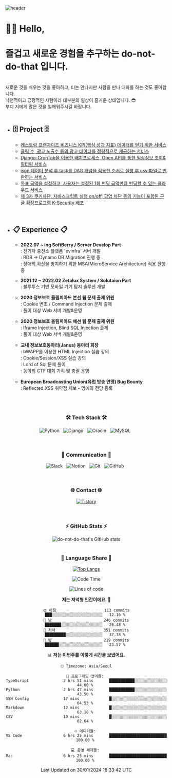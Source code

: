 ![header](https://capsule-render.vercel.app/api?type=waving&color=auto&height=300&section=header&text=do-not-do-that&fontSize=90&animation=fadeIn&fontAlignY=38&descAlignY=55&descAlign=65)


# 👩‍💻 Hello, 
# 즐겁고 새로운 경험을 추구하는 do-not-do-that 입니다.

<br>
새로운 것을 배우는 것을 좋아하고, 티는 안나지만 사람을 만나 대화를 하는 것도 좋아합니다.<br>
낙천적이고 긍정적인 사람이라 대부분의 일상이 즐거운 상태입니다. 😎<br>
부디 저에게 많은 것을 일깨워주시길 바랍니다.
<br><br>

* ## :file_cabinet: **Project** :file_cabinet:

  * [레스토랑 프랜차이즈 비즈니스 KPI(핵심 성과 지표) 데이터를 얻기 위한 서비스](https://github.com/do-not-do-that/02_BearRobotics_C)
  * [클릭 수, 광고 노출수 등의 광고 데이터를 정량적으로 제공하는 서비스](https://github.com/do-not-do-that/01_Madup_C)
  * [Django-CronTab을 이용한 배치프로세스, Open API를 통한 임상정보 조회&필터링 서비스](https://github.com/do-not-do-that/03_HumanScape_C)
  * [json 데이터 분석 후 task를 DAG 개념을 적용한 순서로 실행 후 csv 파일로 반환하는 서비스 ](https://github.com/do-not-do-that/04_MoaData_C)
  * [목표 금액을 설정하고, 사용자는 설정된 1회 펀딩 금액만큼 펀딩할 수 있는 클라우드 서비스](https://github.com/do-not-do-that/crowd_funding_service_restapi)
  * [제 3자 쿠키차단, 자바스크립트 실행 on/off, 팝업 차단 등의 기능이 포함된 구글 확장프로그램 K-Security 배포](https://chrome.google.com/webstore/detail/k-security/gcommmecfghaeoefdppanocimgijdmmi?hl=ko)

<br>

* ## :clipboard: **Experience** :clipboard:
  * **2022.07 ~ ing SoftBerry / Server Develop Part**
  <br>: 전기차 충전소 플랫폼 'evinfra' 서버 개발
  <br>: RDB -> Dynamo DB Migration 진행 중
  <br>: 장애의 확산을 방지하기 위한 MSA(MicroService Architecture) 적용 진행 중
  

  * **2021.12 ~ 2022.02 Zetalux System / Solutaion Part**
  <br>: 블루투스 기반 모바일 기기 탐지 솔루션 개발
  
  * **2020 정보보호 올림피아드 본선 웹 문제 출제 위원**
  <br>: Cookie 변조 / Command Injection 문제 출제
  <br>: 풀이 대상 Web 서버 개발&운영
  
  * **2020 정보보호 올림피아드 예선 웹 문제 출제 위원**
  <br>: Iframe Injection, Blind SQL Injection 출제
  <br>: 풀이 대상 Web 서버 개발&운영
  
  * **교내 정보보호동아리(Janus) 동아리 회장**
  <br>: bWAPP를 이용한 HTML Injection 실습 강의
  <br>: Cookie/Session/XSS 실습 강의
  <br>: Lord of Sql 문제 풀이
  <br>: 동아리 CTF 대회 기획 및 총괄 운영
  
  * **European Broadcasting Union(유럽 방송 연맹) Bug Bounty**
  <br>: Reflected XSS 취약점 제보 - 명예의 전당 등록
  
<br><br>
<h3 align="center">
    🛠 Tech Stack 🛠
</h3>

<div align="center">
  <img alt="Python" src ="https://img.shields.io/badge/Python-3776AB.svg?&style=for-the-badge&logo=Python&logoColor=white"/> &nbsp
  <img alt="Django" src ="https://img.shields.io/badge/Django-092E20.svg?&style=for-the-badge&logo=Django&logoColor=white"/> &nbsp
  <img alt="Oracle" src ="https://img.shields.io/badge/Oracle-F80000.svg?&style=for-the-badge&logo=Oracle&logoColor=white"/> &nbsp
  <img alt="MySQL" src ="https://img.shields.io/badge/MySQL-4479A1.svg?&style=for-the-badge&logo=MySQL&logoColor=white"/> &nbsp
</div>
<br><br>
<h3 align="center">
   💬 Communication 💬
</h3>
<div align="center">
  <img alt="Slack" src ="https://img.shields.io/badge/Slack-4A154B.svg?&style=for-the-badge&logo=Slack&logoColor=white"/> &nbsp
  <img alt="Notion" src ="https://img.shields.io/badge/Notion-000000.svg?&style=for-the-badge&logo=Notion&logoColor=white"/> &nbsp
  <img alt="Git" src ="https://img.shields.io/badge/Git-F05032.svg?&style=for-the-badge&logo=Git&logoColor=white"/> &nbsp
  <img alt="GitHub" src ="https://img.shields.io/badge/GitHub-181717.svg?&style=for-the-badge&logo=GitHub&logoColor=white"/> &nbsp
  
</div>
<br><br>
<h3 align="center">
 🌐 Contact 🌐
</h3>
<div align="center">
  <a href="https://ffoorreeuunn.tistory.com/"><img alt="Tistory" src ="https://img.shields.io/badge/Tistory-09B3AF.svg?&style=for-the-badge&logo=Storyblok&logoColor=white"/></a>
</div>
<br><br>
<div align="center">
  <h3 align="center">
 ⚡ GitHub Stats ⚡
</h3>

![do-not-do-that's GitHub stats](https://github-readme-stats.vercel.app/api?username=do-not-do-that&show_icons=true&theme=great-gatsby)
<br><br>
  <h3 align="center">
  🌱 Language Share 🌱
</h3>

[![Top Langs](https://github-readme-stats.vercel.app/api/top-langs/?username=do-not-do-that&layout=compact&theme=github_dark&langs_count=5)](https://github.com/anuraghazra/github-readme-stats)
  <!--START_SECTION:waka-->
![Code Time](http://img.shields.io/badge/Code%20Time-1%2C115%20hrs%2029%20mins-blue)

![Lines of code](https://img.shields.io/badge/%EC%A0%80%EB%8A%94%20%EC%97%AC%ED%83%9C%EA%B9%8C%EC%A7%80%20-357.1%20thousand%20%EC%A4%84%EC%9D%98%20%EC%BD%94%EB%93%9C%EB%A5%BC%20%EC%9E%91%EC%84%B1%ED%96%88%EC%96%B4%EC%9A%94.-blue)

**저는 저녁형 인간이에요. 🦉** 

```text
🌞 아침                     113 commits         ███░░░░░░░░░░░░░░░░░░░░░░   12.16 % 
🌆 낮　                     246 commits         ███████░░░░░░░░░░░░░░░░░░   26.48 % 
🌃 저녁                     351 commits         █████████░░░░░░░░░░░░░░░░   37.78 % 
🌙 밤　                     219 commits         ██████░░░░░░░░░░░░░░░░░░░   23.57 % 
```


📊 **저는 이번주를 이렇게 시간을 보냈어요.** 

```text
🕑︎ Timezone: Asia/Seoul

💬 프로그래밍 언어들: 
TypeScript               2 hrs 51 mins       ███████████░░░░░░░░░░░░░░   44.60 % 
Python                   2 hrs 47 mins       ███████████░░░░░░░░░░░░░░   43.50 % 
SSH Config               17 mins             █░░░░░░░░░░░░░░░░░░░░░░░░   04.53 % 
Markdown                 12 mins             █░░░░░░░░░░░░░░░░░░░░░░░░   03.18 % 
CSV                      10 mins             █░░░░░░░░░░░░░░░░░░░░░░░░   02.64 % 

🔥 에디터들: 
VS Code                  6 hrs 25 mins       █████████████████████████   100.00 % 

💻 운영 체제들: 
Mac                      6 hrs 25 mins       █████████████████████████   100.00 % 
```


 Last Updated on 30/01/2024 18:33:42 UTC
<!--END_SECTION:waka-->
  
